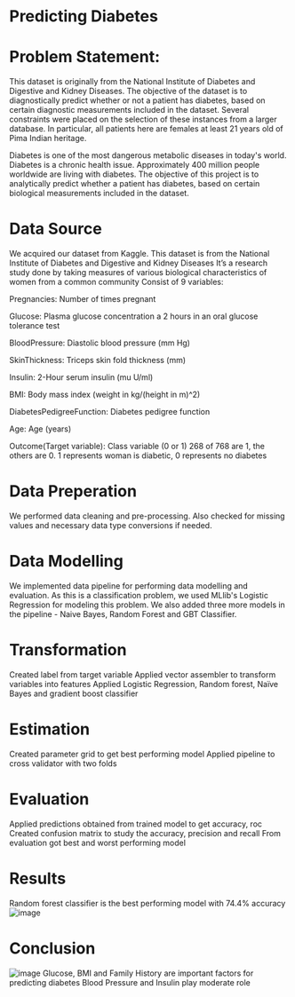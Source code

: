 # Predicting Diabetes

# Problem Statement:
This dataset is originally from the National Institute of Diabetes and Digestive and Kidney Diseases. The objective of the dataset is to diagnostically predict whether or not a patient has diabetes, based on certain diagnostic measurements included in the dataset. Several constraints were placed on the selection of these instances from a larger database. In particular, all patients here are females at least 21 years old of Pima Indian heritage.

Diabetes is one of the most dangerous metabolic diseases in today's world. Diabetes is a chronic health issue. Approximately 400 million people worldwide are living with diabetes.
The objective of this project is to analytically predict whether a patient has diabetes, based on certain biological measurements included in the dataset.

# Data Source
We acquired our dataset from Kaggle. This dataset is from the National Institute of Diabetes and Digestive and Kidney Diseases
It’s a research study done by taking measures of various biological characteristics of women from a common community
Consist of 9 variables:

Pregnancies: Number of times pregnant

Glucose: Plasma glucose concentration a 2 hours in an oral glucose tolerance test

BloodPressure: Diastolic blood pressure (mm Hg)

SkinThickness: Triceps skin fold thickness (mm)

Insulin: 2-Hour serum insulin (mu U/ml)

BMI: Body mass index (weight in kg/(height in m)^2)

DiabetesPedigreeFunction: Diabetes pedigree function

Age: Age (years)

Outcome(Target variable): Class variable (0 or 1) 268 of 768 are 1, the others are 0. 1 represents woman is diabetic, 0 represents no diabetes

# Data Preperation
We performed data cleaning and pre-processing. Also checked for missing values and necessary data type conversions if needed.

# Data Modelling
We implemented data pipeline for performing data modelling and evaluation. As this is a classification problem, we used MLlib's Logistic Regression for modeling this problem. We also added three more models in the pipeline - Naive Bayes, Random Forest and GBT Classifier.

# Transformation
Created label from target variable
Applied vector assembler to transform variables into features
Applied Logistic Regression, Random forest, Naïve Bayes and gradient boost classifier

# Estimation
Created parameter grid to get best performing model
Applied pipeline to cross validator with two folds

# Evaluation

Applied predictions obtained from trained model to get accuracy, roc
Created confusion matrix to study the accuracy, precision and recall
From evaluation got best and worst performing model

# Results

Random forest classifier is the best performing model with 74.4% accuracy
![image](https://user-images.githubusercontent.com/92898544/146425886-1a2a59fb-7a90-4066-897c-f25c7ea6b2a4.png)

# Conclusion
![image](https://user-images.githubusercontent.com/92898544/146425841-e3454c53-2e3e-4d4f-8f2d-c2a3a938fdc2.png)
Glucose, BMI and Family History are important factors for predicting diabetes
Blood Pressure and Insulin play moderate role



